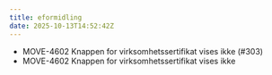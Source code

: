 ```yaml
---
title: eformidling
date: 2025-10-13T14:52:42Z
---
```

- MOVE-4602 Knappen for virksomhetssertifikat vises ikke (#303)
- MOVE-4602 Knappen for virksomhetssertifikat vises ikke

